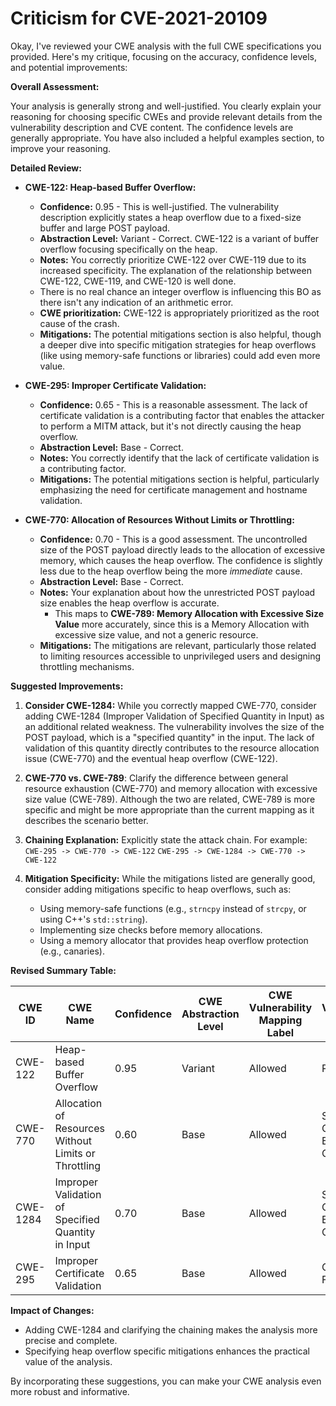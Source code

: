 # Criticism for CVE-2021-20109

Okay, I've reviewed your CWE analysis with the full CWE specifications you provided. Here's my critique, focusing on the accuracy, confidence levels, and potential improvements:

**Overall Assessment:**

Your analysis is generally strong and well-justified. You clearly explain your reasoning for choosing specific CWEs and provide relevant details from the vulnerability description and CVE content. The confidence levels are generally appropriate. You have also included a helpful examples section, to improve your reasoning.

**Detailed Review:**

*   **CWE-122: Heap-based Buffer Overflow:**

    *   **Confidence:** 0.95 - This is well-justified. The vulnerability description explicitly states a heap overflow due to a fixed-size buffer and large POST payload.
    *   **Abstraction Level:** Variant - Correct. CWE-122 is a variant of buffer overflow focusing specifically on the heap.
    *   **Notes:** You correctly prioritize CWE-122 over CWE-119 due to its increased specificity. The explanation of the relationship between CWE-122, CWE-119, and CWE-120 is well done.
    *   There is no real chance an integer overflow is influencing this BO as there isn't any indication of an arithmetic error.
    * **CWE prioritization:** CWE-122 is appropriately prioritized as the root cause of the crash.
    *   **Mitigations:** The potential mitigations section is also helpful, though a deeper dive into specific mitigation strategies for heap overflows (like using memory-safe functions or libraries) could add even more value.

*   **CWE-295: Improper Certificate Validation:**

    *   **Confidence:** 0.65 - This is a reasonable assessment. The lack of certificate validation is a contributing factor that enables the attacker to perform a MITM attack, but it's not directly causing the heap overflow.
    *   **Abstraction Level:** Base - Correct.
    *   **Notes:** You correctly identify that the lack of certificate validation is a contributing factor.
    *   **Mitigations:** The potential mitigations section is helpful, particularly emphasizing the need for certificate management and hostname validation.

*   **CWE-770: Allocation of Resources Without Limits or Throttling:**

    *   **Confidence:** 0.70 - This is a good assessment. The uncontrolled size of the POST payload directly leads to the allocation of excessive memory, which causes the heap overflow. The confidence is slightly less due to the heap overflow being the more *immediate* cause.
    *   **Abstraction Level:** Base - Correct.
    *   **Notes:** Your explanation about how the unrestricted POST payload size enables the heap overflow is accurate.
        *   This maps to **CWE-789: Memory Allocation with Excessive Size Value** more accurately, since this is a Memory Allocation with excessive size value, and not a generic resource.
    *   **Mitigations:** The mitigations are relevant, particularly those related to limiting resources accessible to unprivileged users and designing throttling mechanisms.

**Suggested Improvements:**

1.  **Consider CWE-1284:** While you correctly mapped CWE-770, consider adding CWE-1284 (Improper Validation of Specified Quantity in Input) as an additional related weakness. The vulnerability involves the size of the POST payload, which is a "specified quantity" in the input. The lack of validation of this quantity directly contributes to the resource allocation issue (CWE-770) and the eventual heap overflow (CWE-122).

2.  **CWE-770 vs. CWE-789**: Clarify the difference between general resource exhaustion (CWE-770) and memory allocation with excessive size value (CWE-789). Although the two are related, CWE-789 is more specific and might be more appropriate than the current mapping as it describes the scenario better.

3.  **Chaining Explanation:** Explicitly state the attack chain. For example:
    `CWE-295 -> CWE-770 -> CWE-122`
    `CWE-295 -> CWE-1284 -> CWE-770 -> CWE-122`

4.  **Mitigation Specificity:** While the mitigations listed are generally good, consider adding mitigations specific to heap overflows, such as:
    *   Using memory-safe functions (e.g., `strncpy` instead of `strcpy`, or using C++'s `std::string`).
    *   Implementing size checks before memory allocations.
    *   Using a memory allocator that provides heap overflow protection (e.g., canaries).

**Revised Summary Table:**

| CWE ID | CWE Name | Confidence | CWE Abstraction Level | CWE Vulnerability Mapping Label | CWE-Vulnerability Mapping Notes |
|---|---|---|---|---|---|
| CWE-122 | Heap-based Buffer Overflow | 0.95 | Variant | Allowed | Primary CWE |
| CWE-770 | Allocation of Resources Without Limits or Throttling | 0.60 | Base | Allowed | Secondary Candidate, Enabled by CWE-1284 |
| CWE-1284 | Improper Validation of Specified Quantity in Input | 0.70 | Base | Allowed | Secondary Candidate, Enables CWE-770 |
| CWE-295 | Improper Certificate Validation | 0.65 | Base | Allowed | Contributing Factor |

**Impact of Changes:**

*   Adding CWE-1284 and clarifying the chaining makes the analysis more precise and complete.
*   Specifying heap overflow specific mitigations enhances the practical value of the analysis.

By incorporating these suggestions, you can make your CWE analysis even more robust and informative.